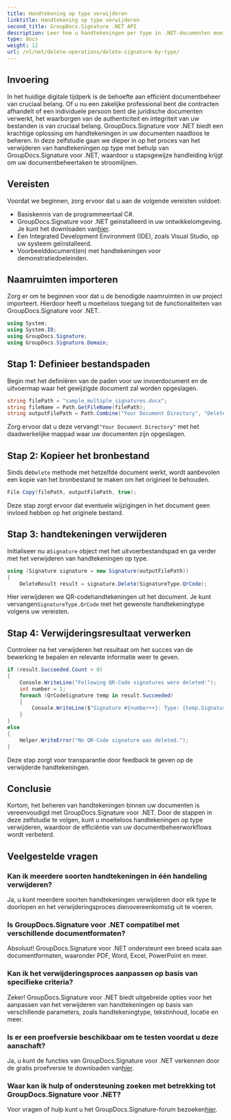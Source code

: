 ```yaml
---
title: Handtekening op type verwijderen
linktitle: Handtekening op type verwijderen
second_title: GroupDocs.Signature .NET API
description: Leer hoe u handtekeningen per type in .NET-documenten moeiteloos kunt verwijderen met behulp van GroupDocs.Signature, waardoor de efficiëntie van documentbeheer wordt verbeterd.
type: docs
weight: 12
url: /nl/net/delete-operations/delete-signature-by-type/
---
```

## Invoering
In het huidige digitale tijdperk is de behoefte aan efficiënt documentbeheer van cruciaal belang. Of u nu een zakelijke professional bent die contracten afhandelt of een individuele persoon bent die juridische documenten verwerkt, het waarborgen van de authenticiteit en integriteit van uw bestanden is van cruciaal belang. GroupDocs.Signature voor .NET biedt een krachtige oplossing om handtekeningen in uw documenten naadloos te beheren. In deze zelfstudie gaan we dieper in op het proces van het verwijderen van handtekeningen op type met behulp van GroupDocs.Signature voor .NET, waardoor u stapsgewijze handleiding krijgt om uw documentbeheertaken te stroomlijnen.
## Vereisten
Voordat we beginnen, zorg ervoor dat u aan de volgende vereisten voldoet:
- Basiskennis van de programmeertaal C#.
-  GroupDocs.Signature voor .NET geïnstalleerd in uw ontwikkelomgeving. Je kunt het downloaden van[hier](https://releases.groupdocs.com/signature/net/).
- Een Integrated Development Environment (IDE), zoals Visual Studio, op uw systeem geïnstalleerd.
- Voorbeelddocument(en) met handtekeningen voor demonstratiedoeleinden.
## Naamruimten importeren
Zorg er om te beginnen voor dat u de benodigde naamruimten in uw project importeert. Hierdoor heeft u moeiteloos toegang tot de functionaliteiten van GroupDocs.Signature voor .NET.
```csharp
using System;
using System.IO;
using GroupDocs.Signature;
using GroupDocs.Signature.Domain;
```
## Stap 1: Definieer bestandspaden
Begin met het definiëren van de paden voor uw invoerdocument en de uitvoermap waar het gewijzigde document zal worden opgeslagen.
```csharp
string filePath = "sample_multiple_signatures.docx";
string fileName = Path.GetFileName(filePath);
string outputFilePath = Path.Combine("Your Document Directory", "DeleteBySignatureType", fileName);
```
 Zorg ervoor dat u deze vervangt`"Your Document Directory"` met het daadwerkelijke mappad waar uw documenten zijn opgeslagen.
## Stap 2: Kopieer het bronbestand
 Sinds de`Delete` methode met hetzelfde document werkt, wordt aanbevolen een kopie van het bronbestand te maken om het origineel te behouden.
```csharp
File.Copy(filePath, outputFilePath, true);
```
Deze stap zorgt ervoor dat eventuele wijzigingen in het document geen invloed hebben op het originele bestand.
## Stap 3: handtekeningen verwijderen
 Initialiseer nu a`Signature` object met het uitvoerbestandspad en ga verder met het verwijderen van handtekeningen op type.
```csharp
using (Signature signature = new Signature(outputFilePath))
{
    DeleteResult result = signature.Delete(SignatureType.QrCode);
```
 Hier verwijderen we QR-codehandtekeningen uit het document. Je kunt vervangen`SignatureType.QrCode` met het gewenste handtekeningtype volgens uw vereisten.
## Stap 4: Verwijderingsresultaat verwerken
Controleer na het verwijderen het resultaat om het succes van de bewerking te bepalen en relevante informatie weer te geven.
```csharp
if (result.Succeeded.Count > 0)
{
    Console.WriteLine("Following QR-Code signatures were deleted:");
    int number = 1;
    foreach (QrCodeSignature temp in result.Succeeded)
    {
        Console.WriteLine($"Signature #{number++}: Type: {temp.SignatureType} Id:{temp.SignatureId}, Text: {temp.Text}");
    }
}
else
{
    Helper.WriteError("No QR-Code signature was deleted.");
}
```
Deze stap zorgt voor transparantie door feedback te geven op de verwijderde handtekeningen.

## Conclusie
Kortom, het beheren van handtekeningen binnen uw documenten is vereenvoudigd met GroupDocs.Signature voor .NET. Door de stappen in deze zelfstudie te volgen, kunt u moeiteloos handtekeningen op type verwijderen, waardoor de efficiëntie van uw documentbeheerworkflows wordt verbeterd.
## Veelgestelde vragen
### Kan ik meerdere soorten handtekeningen in één handeling verwijderen?
Ja, u kunt meerdere soorten handtekeningen verwijderen door elk type te doorlopen en het verwijderingsproces dienovereenkomstig uit te voeren.
### Is GroupDocs.Signature voor .NET compatibel met verschillende documentformaten?
Absoluut! GroupDocs.Signature voor .NET ondersteunt een breed scala aan documentformaten, waaronder PDF, Word, Excel, PowerPoint en meer.
### Kan ik het verwijderingsproces aanpassen op basis van specifieke criteria?
Zeker! GroupDocs.Signature voor .NET biedt uitgebreide opties voor het aanpassen van het verwijderen van handtekeningen op basis van verschillende parameters, zoals handtekeningtype, tekstinhoud, locatie en meer.
### Is er een proefversie beschikbaar om te testen voordat u deze aanschaft?
 Ja, u kunt de functies van GroupDocs.Signature voor .NET verkennen door de gratis proefversie te downloaden van[hier](https://releases.groupdocs.com/).
### Waar kan ik hulp of ondersteuning zoeken met betrekking tot GroupDocs.Signature voor .NET?
 Voor vragen of hulp kunt u het GroupDocs.Signature-forum bezoeken[hier](https://forum.groupdocs.com/c/signature/13).